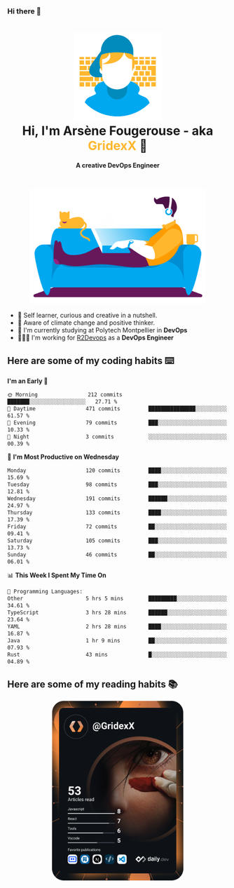 ### Hi there 👋

<!--
**GridexX/gridexx** is a ✨ _special_ ✨ repository because its `README.md` (this file) appears on your GitHub profile.

Here are some ideas to get you started:

- 🔭 I’m currently working on ...
- 🌱 I’m currently learning ...
- 👯 I’m looking to collaborate on ...
- 🤔 I’m looking for help with ...
- 💬 Ask me about ...
- 📫 How to reach me: ...
- 😄 Pronouns: ...
- ⚡ Fun fact: ...
-->


<!-- Header -->
<h1 align="center">
  <img src="./images/user_profile.png" width="200">
  <br>
  Hi, I'm Arsène Fougerouse - aka <span style="color:#ffb72e">GridexX</span> 👋
</h1>


<p align="center">
  <b>A creative DevOps Engineer </b>
</p>
<br/>
<p align="center">
  <img src="./images/man_couch.png" width="400">
</p>

- 🎨 Self learner, curious and creative in a nutshell. 
- 🌱 Aware of climate change and positive thinker.
- 📕 I'm currently studying at Polytech Montpellier in **DevOps**
- 👨🏻‍💻 I'm working for [R2Devops](https://r2devops.io) as a **DevOps Engineer**


## Here are some of my coding habits ⌨️

<!-- Add a section about tech and Ops stack
  Like this one : https://github.com/Xanthus58#-tech-stack
-->
<!--START_SECTION:waka-->
**I'm an Early 🐤** 

```text
🌞 Morning                212 commits         ███████░░░░░░░░░░░░░░░░░░   27.71 % 
🌆 Daytime                471 commits         ███████████████░░░░░░░░░░   61.57 % 
🌃 Evening                79 commits          ███░░░░░░░░░░░░░░░░░░░░░░   10.33 % 
🌙 Night                  3 commits           ░░░░░░░░░░░░░░░░░░░░░░░░░   00.39 % 
```
📅 **I'm Most Productive on Wednesday** 

```text
Monday                   120 commits         ████░░░░░░░░░░░░░░░░░░░░░   15.69 % 
Tuesday                  98 commits          ███░░░░░░░░░░░░░░░░░░░░░░   12.81 % 
Wednesday                191 commits         ██████░░░░░░░░░░░░░░░░░░░   24.97 % 
Thursday                 133 commits         ████░░░░░░░░░░░░░░░░░░░░░   17.39 % 
Friday                   72 commits          ██░░░░░░░░░░░░░░░░░░░░░░░   09.41 % 
Saturday                 105 commits         ███░░░░░░░░░░░░░░░░░░░░░░   13.73 % 
Sunday                   46 commits          ██░░░░░░░░░░░░░░░░░░░░░░░   06.01 % 
```


📊 **This Week I Spent My Time On** 

```text
💬 Programming Languages: 
Other                    5 hrs 5 mins        █████████░░░░░░░░░░░░░░░░   34.61 % 
TypeScript               3 hrs 28 mins       ██████░░░░░░░░░░░░░░░░░░░   23.64 % 
YAML                     2 hrs 28 mins       ████░░░░░░░░░░░░░░░░░░░░░   16.87 % 
Java                     1 hr 9 mins         ██░░░░░░░░░░░░░░░░░░░░░░░   07.93 % 
Rust                     43 mins             █░░░░░░░░░░░░░░░░░░░░░░░░   04.89 % 
```


<!--END_SECTION:waka-->

## Here are some of my reading habits 📚
<div  align="center">
  <img src="./images/devcard.svg" width="300">
</div>
